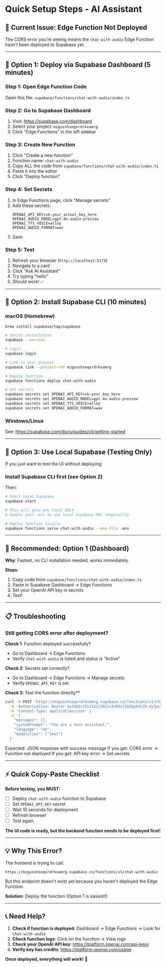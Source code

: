 # Quick Setup Steps - AI Assistant

## 🚨 Current Issue: Edge Function Not Deployed

The CORS error you're seeing means the `chat-with-audio` Edge Function hasn't been deployed to Supabase yet.

---

## 🔧 Option 1: Deploy via Supabase Dashboard (5 minutes)

### **Step 1: Open Edge Function Code**
Open this file: `supabase/functions/chat-with-audio/index.ts`

### **Step 2: Go to Supabase Dashboard**
1. Visit: https://supabase.com/dashboard
2. Select your project: `mzgusshseqxrdrkvamrg`
3. Click "Edge Functions" in the left sidebar

### **Step 3: Create New Function**
1. Click "Create a new function"
2. Function name: `chat-with-audio`
3. Copy ALL the code from `supabase/functions/chat-with-audio/index.ts`
4. Paste it into the editor
5. Click "Deploy function"

### **Step 4: Set Secrets**
1. In Edge Functions page, click "Manage secrets"
2. Add these secrets:
   ```
   OPENAI_API_KEY=sk-your_actual_key_here
   OPENAI_AUDIO_MODEL=gpt-4o-audio-preview
   OPENAI_TTS_VOICE=alloy
   OPENAI_AUDIO_FORMAT=wav
   ```
3. Save

### **Step 5: Test**
1. Refresh your browser (`http://localhost:5173`)
2. Navigate to a card
3. Click "Ask AI Assistant"
4. Try typing "hello"
5. Should work! ✅

---

## 🔧 Option 2: Install Supabase CLI (10 minutes)

### **macOS (Homebrew)**
```bash
brew install supabase/tap/supabase

# Verify installation
supabase --version

# Login
supabase login

# Link to your project
supabase link --project-ref mzgusshseqxrdrkvamrg

# Deploy function
supabase functions deploy chat-with-audio

# Set secrets
supabase secrets set OPENAI_API_KEY=sk-your_key_here
supabase secrets set OPENAI_AUDIO_MODEL=gpt-4o-audio-preview
supabase secrets set OPENAI_TTS_VOICE=alloy
supabase secrets set OPENAI_AUDIO_FORMAT=wav
```

### **Windows/Linux**
See: https://supabase.com/docs/guides/cli/getting-started

---

## 🔧 Option 3: Use Local Supabase (Testing Only)

If you just want to test the UI without deploying:

### **Install Supabase CLI first** (see Option 2)

Then:
```bash
# Start local Supabase
supabase start

# This will give you local URLs
# Update your .env to use local Supabase URL temporarily

# Deploy function locally
supabase functions serve chat-with-audio --env-file .env
```

---

## 🎯 Recommended: Option 1 (Dashboard)

**Why**: Fastest, no CLI installation needed, works immediately.

**Steps**:
1. Copy code from `supabase/functions/chat-with-audio/index.ts`
2. Paste in Supabase Dashboard → Edge Functions
3. Set your OpenAI API key in secrets
4. Test!

---

## 📋 Troubleshooting

### **Still getting CORS error after deployment?**

**Check 1**: Function deployed successfully?
- Go to Dashboard → Edge Functions
- Verify `chat-with-audio` is listed and status is "Active"

**Check 2**: Secrets set correctly?
- Go to Dashboard → Edge Functions → Manage secrets
- Verify `OPENAI_API_KEY` is set

**Check 3**: Test the function directly**
```bash
curl -X POST 'https://mzgusshseqxrdrkvamrg.supabase.co/functions/v1/chat-with-audio' \
  -H 'Authorization: Bearer eyJhbGciOiJIUzI1NiIsInR5cCI6IkpXVCJ9.eyJpc3MiOiJzdXBhYmFzZSIsInJlZiI6Im16Z3Vzc2hzZXF4cmRya3ZhbXJnIiwicm9sZSI6ImFub24iLCJpYXQiOjE3NDk4OTI0MTYsImV4cCI6MjA2NTQ2ODQxNn0.PktNuHIR0RjCoTsTkmJYx-Zn7iODyFUzfbg9A2X5wVo' \
  -H 'Content-Type: application/json' \
  -d '{
    "messages": [],
    "systemPrompt": "You are a test assistant.",
    "language": "en",
    "modalities": ["text"]
  }'
```

Expected: JSON response with success message
If you get: CORS error → Function not deployed
If you get: API key error → Set secrets

---

## ⚡ Quick Copy-Paste Checklist

**Before testing, you MUST:**
- [ ] Deploy `chat-with-audio` function to Supabase
- [ ] Set `OPENAI_API_KEY` secret
- [ ] Wait 10 seconds for deployment
- [ ] Refresh browser
- [ ] Test again

**The UI code is ready, but the backend function needs to be deployed first!**

---

## 💡 Why This Error?

The frontend is trying to call:
```
https://mzgusshseqxrdrkvamrg.supabase.co/functions/v1/chat-with-audio
```

But this endpoint doesn't exist yet because you haven't deployed the Edge Function.

**Solution**: Deploy the function (Option 1 is easiest!)

---

## 📞 Need Help?

1. **Check if function is deployed**: Dashboard → Edge Functions → Look for `chat-with-audio`
2. **Check function logs**: Click on the function → View logs
3. **Check your OpenAI API key**: https://platform.openai.com/api-keys
4. **Verify key has credits**: https://platform.openai.com/usage

**Once deployed, everything will work!** 🎉

